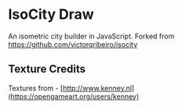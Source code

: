 # IsoCity Draw

An isometric city builder in JavaScript. Forked from https://github.com/victorqribeiro/isocity

## Texture Credits

Textures from - [http://www.kenney.nl](https://opengameart.org/users/kenney)
